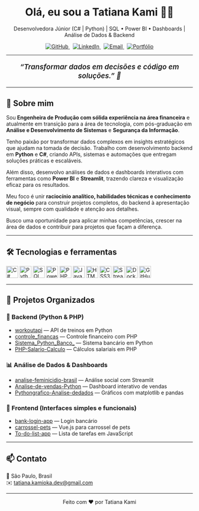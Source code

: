 <h1 align="center">Olá, eu sou a Tatiana Kami 👩‍💻</h1>
<p align="center">
  Desenvolvedora Júnior (C# | Python) | SQL • Power BI • Dashboards | Análise de Dados & Backend
</p>

<p align="center">
  <a href="https://github.com/Tatianakami" target="_blank" rel="noopener">
    <img src="https://img.shields.io/badge/GitHub-100000?style=for-the-badge&logo=github&logoColor=white" alt="GitHub"/>
  </a>
  &nbsp;
  <a href="https://www.linkedin.com/in/tatiana-kami" target="_blank" rel="noopener">
    <img src="https://img.shields.io/badge/LinkedIn-0077B5?style=for-the-badge&logo=linkedin&logoColor=white" alt="LinkedIn"/>
  </a>
  &nbsp;
  <a href="mailto:tatiana.kamioka.dev@gmail.com" target="_blank" rel="noopener">
    <img src="https://img.shields.io/badge/Email-D14836?style=for-the-badge&logo=gmail&logoColor=white" alt="Email"/>
  </a>
  &nbsp;
  <a href="https://tatianakami.github.io" target="_blank" rel="noopener">
    <img src="https://img.shields.io/badge/Portfólio-4BC4F7?style=for-the-badge&logo=googlechrome&logoColor=white" alt="Portfólio"/>
  </a>
</p>

---

<p align="center" style="font-style: italic; font-weight: 600; font-size: 1.2rem;">
  “Transformar dados em decisões e código em soluções.” 🌟
</p>

---

## 🚀 Sobre mim

Sou **Engenheira de Produção com sólida experiência na área financeira** e atualmente em transição para a área de tecnologia, com pós-graduação em **Análise e Desenvolvimento de Sistemas** e **Segurança da Informação**.

Tenho paixão por transformar dados complexos em insights estratégicos que ajudam na tomada de decisão. Trabalho com desenvolvimento backend em **Python** e **C#**, criando APIs, sistemas e automações que entregam soluções práticas e escaláveis.

Além disso, desenvolvo análises de dados e dashboards interativos com ferramentas como **Power BI** e **Streamlit**, trazendo clareza e visualização eficaz para os resultados.

Meu foco é unir **raciocínio analítico, habilidades técnicas e conhecimento de negócio** para construir projetos completos, do backend à apresentação visual, sempre com qualidade e atenção aos detalhes.

Busco uma oportunidade para aplicar minhas competências, crescer na área de dados e contribuir para projetos que façam a diferença.

---

## 🛠️ Tecnologias e ferramentas

<p>
  <img src="https://cdn.jsdelivr.net/gh/devicons/devicon/icons/csharp/csharp-original.svg" alt="C#" width="32" height="32" />
  <img src="https://cdn.jsdelivr.net/gh/devicons/devicon/icons/python/python-original.svg" alt="Python" width="32" height="32" />
  <img src="https://cdn.jsdelivr.net/gh/devicons/devicon/icons/mysql/mysql-original.svg" alt="SQL" width="32" height="32" />
  <img src="https://img.icons8.com/color/48/000000/power-bi.png" alt="Power BI" width="32" height="32" />
  <img src="https://cdn.jsdelivr.net/gh/devicons/devicon/icons/php/php-original.svg" alt="PHP" width="32" height="32" />
  <img src="https://cdn.jsdelivr.net/gh/devicons/devicon/icons/javascript/javascript-original.svg" alt="JavaScript" width="32" height="32" />
  <img src="https://cdn.jsdelivr.net/gh/devicons/devicon/icons/html5/html5-original.svg" alt="HTML5" width="32" height="32" />
  <img src="https://cdn.jsdelivr.net/gh/devicons/devicon/icons/css3/css3-original.svg" alt="CSS3" width="32" height="32" />
  <img src="https://cdn.jsdelivr.net/gh/devicons/devicon/icons/streamlit/streamlit-original.svg" alt="Streamlit" width="32" height="32" />
  <img src="https://cdn.jsdelivr.net/gh/devicons/devicon/icons/docker/docker-original.svg" alt="Docker" width="32" height="32" />
  <img src="https://cdn.jsdelivr.net/gh/devicons/devicon/icons/github/github-original.svg" alt="GitHub" width="32" height="32" />
</p>

---

## 📂 Projetos Organizados

### 🔧 Backend (Python & PHP)
- [workoutapi](https://github.com/Tatianakami/workoutapi) — API de treinos em Python  
- [controle_financas](https://github.com/Tatianakami/controle_financas) — Controle financeiro com PHP  
- [Sistema_Python_Banco_](https://github.com/Tatianakami/Sistema_Python_Banco_) — Sistema bancário em Python  
- [PHP-Salario-Calculo](https://github.com/Tatianakami/PHP-Salario-Calculo) — Cálculos salariais em PHP  

### 📊 Análise de Dados & Dashboards
- [analise-feminicidio-brasil](https://github.com/Tatianakami/analise-feminicidio-brasil) — Análise social com Streamlit  
- [Analise-de-vendas-Python](https://github.com/Tatianakami/Analise-de-vendas-Python) — Dashboard interativo de vendas  
- [Pythongrafico-Analise-dedados](https://github.com/Tatianakami/Pythongrafico-Analise-dedados) — Gráficos com matplotlib e pandas  

### 🎨 Frontend (Interfaces simples e funcionais)
- [bank-login-app](https://github.com/Tatianakami/bank-login-app) — Login bancário  
- [carrossel-pets](https://github.com/Tatianakami/carrossel-pets) — Vue.js para carrossel de pets  
- [To-do-list-app](https://github.com/Tatianakami/To-do-list-app) — Lista de tarefas em JavaScript  

---

## 📫 Contato

📍 São Paulo, Brasil  
✉️ [tatiana.kamioka.dev@gmail.com](mailto:tatiana.kamioka.dev@gmail.com)  

---

<p align="center">
  Feito com ❤️ por Tatiana Kami
</p>


